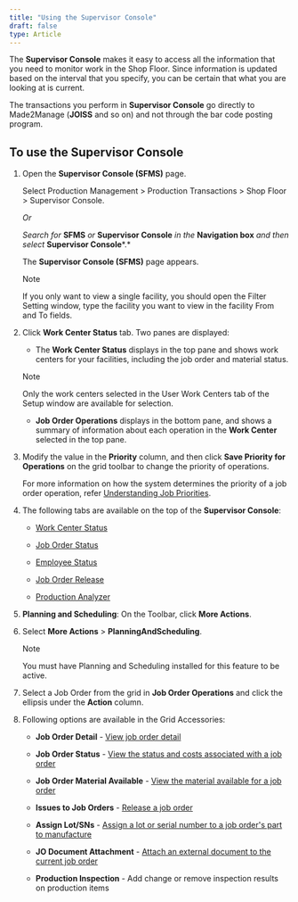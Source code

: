 ```yaml
---
title: "Using the Supervisor Console"
draft: false
type: Article
---
```


The **Supervisor Console** makes it easy to access all the information that you need to monitor work in the Shop Floor. Since information is updated based on the interval that you specify, you can be certain that what you are looking at is current.

The transactions you perform in **Supervisor Console** go directly to Made2Manage (**JOISS** and so on) and not through the bar code posting program.

## To use the Supervisor Console

1.  Open the **Supervisor Console (SFMS)** page.

    Select Production Management > Production Transactions > Shop Floor > Supervisor Console.

    *Or*

     *Search for* **SFMS** *or* **Supervisor Console** *in the* **Navigation box** *and then select* **Supervisor Console***.*

    The **Supervisor Console (SFMS)** page appears.

    >[!Note]
    >If you only want to view a single facility, you should open the Filter Setting window, type the facility you want to view in the facility From and To fields.

2.  Click **Work Center Status** tab. Two panes are displayed:

    - The **Work Center Status** displays in the top pane and shows work centers for your facilities, including the job order and material status.

    >[!Note]
    >Only the work centers selected in the User Work Centers tab of the Setup window are available for selection.

    - **Job Order Operations** displays in the bottom pane, and shows a summary of information about each operation in the **Work Center** selected in the top pane.

3.  Modify the value in the **Priority** column, and then click **Save Priority for Operations** on the grid toolbar to change the priority of operations.

    For more information on how the system determines the priority of a job order operation, refer [Understanding Job Priorities](understanding-job-priorities.md).

4.  The following tabs are available on the top of the **Supervisor Console**:

    - [Work Center Status](view-work-center-status.md)

    - [Job Order Status](view-a-job-orders-status.md)

    - [Employee Status](view-employee-status.md)

    - [Job Order Release](release-job-orders.md)

    - [Production Analyzer](update-production-operation-times.md)

5.  **Planning and Scheduling**: On the Toolbar, click **More Actions**.
6.  Select **More Actions** > **PlanningAndScheduling**.

    >[!Note]
    >You must have Planning and Scheduling installed for this feature to be active.
7.  Select a Job Order from the grid in **Job Order Operations** and click the ellipsis under the **Action** column.
8.  Following options are available in the Grid Accessories:

    - **Job Order Detail** - [View job order detail](view-job-order-detail.md)

    - **Job Order Status** - [View the status and costs associated with a job order](view-the-status-and-costs-associated-with-a-job-order.md)

    - **Job Order Material Available** - [View the material available for a job order](view-the-material-available-for-a-job-order.md)

    - **Issues to Job Orders** - [Release a job order](release-job-orders.md)

    - **Assign Lot/SNs** - [Assign a lot or serial number to a job order's part to manufacture](assign-a-lot-number-to-a-job-order-from-the-work-center-or-supervisor-console.md)

    - **JO Document Attachment** - [Attach an external document to the current job order](open-a-document-attachment-or-related-web-link.md)

    - **Production Inspection** - Add change or remove inspection results on production items